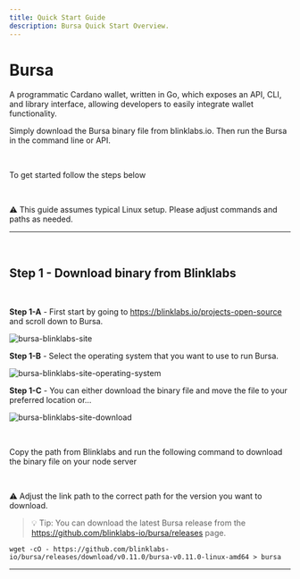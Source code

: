```yaml
---
title: Quick Start Guide
description: Bursa Quick Start Overview.
---
```


# Bursa

A programmatic Cardano wallet, written in Go, which exposes an API, CLI, and library interface, allowing developers to easily integrate wallet functionality.

Simply download the Bursa binary file from blinklabs.io. Then run the Bursa in the command line or API.

<br>

To get started follow the steps below

<br>

⚠️ This guide assumes typical Linux setup. Please adjust commands and paths as needed.

***

<br>

## Step 1 - Download binary from Blinklabs  
<br>

**Step 1-A** - First start by going to <a href="https://blinklabs.io/projects-open-source" target="_blank">https://blinklabs.io/projects-open-source</a> and scroll down to Bursa.



![bursa-blinklabs-site](/bursa-blinklabs-site.png)
<br>


**Step 1-B** - Select the operating system that you want to use to run Bursa.  

![bursa-blinklabs-site-operating-system](/bursa-blinklabs-site-operating-system.png)
<br>

**Step 1-C** - You can either download the binary file and move the file to your preferred location or...  

![bursa-blinklabs-site-download](/bursa-blinklabs-site-download.png)

<br>

Copy the path from Blinklabs and run the following command to download the binary file on your node server  

<br>

⚠️ Adjust the link path to the correct path for the version you want to download. 

> 💡 Tip: You can download the latest Bursa release from the https://github.com/blinklabs-io/bursa/releases page.

```
wget -cO - https://github.com/blinklabs-io/bursa/releases/download/v0.11.0/bursa-v0.11.0-linux-amd64 > bursa
```

***

<br>

<!--

## Step 2 - Change Permissions

<br>

For this example, we named the binary file `bursa`. To make the file executable run the following command:

<br>

⚠️ Adjust the file path and file name if needed. 

```
chmod +x bursa
```

***

<br>

## Step 3 - Open Firewall to your Selected Port

<br>

Make sure your firewall is open on the port you selected. For this example, we used port 8080. To open the port on 8080 we run the following command:

```
sudo ufw allow 8080/tcp
```

***

<br>

-->
